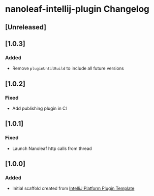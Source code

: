 <!-- Keep a Changelog guide -> https://keepachangelog.com -->

# nanoleaf-intellij-plugin Changelog

## [Unreleased]

## [1.0.3]
### Added
- Remove `pluginUntilBuild` to include all future versions

## [1.0.2]
### Fixed
- Add publishing plugin in CI

## [1.0.1]
### Fixed
- Launch Nanoleaf http calls from thread

## [1.0.0]
### Added
- Initial scaffold created from [IntelliJ Platform Plugin Template](https://github.com/JetBrains/intellij-platform-plugin-template)
